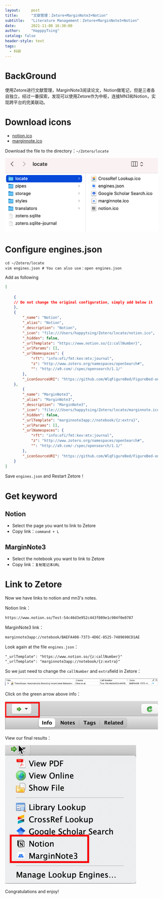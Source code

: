 ```yaml
---
layout:     post
title:      "文献管理：Zetore+MarginNote3+Notion"
subtitle:   "Literature Management：Zetore+MarginNote3+Notion"
date:       2021-11-08 16:30:00
author:     "HapppyTsing"
catalog: false
header-style: text
tags:
  - 科研
---
```


# BackGround

使用Zetore进行文献管理，MarginNote3阅读论文，Notion做笔记，但是三者各自独立，经过一番探索，发现可以使用Zetore作为中枢，连接MN3和Notion，实现跨平台的完美联动。

# Download icons

- [notion.ico](https://github.com/WlqFigureBed/FigureBed-one/raw/master/img/202111081503427.ico)
- [marginnote.ico](https://github.com/WlqFigureBed/FigureBed-one/raw/master/img/202111081459879.ico)

Download the file to the directory：`~/Zotero/locate`

![locate](https://github.com/WlqFigureBed/FigureBed-one/raw/master/img/202111081621710.png)

# Configure engines.json

```shell
cd ~/Zotero/locate
vim engines.json # You can also use：open engines.json
```

Add as following

```json
[

	{
    // Do not change the original configuration, simply add below it
	},
	{
		"_name": "Notion",
		"_alias": "Notion",
		"_description": "Notion",
		"_icon": "file:///Users/happytsing/Zotero/locate/notion.ico",
		"_hidden": false,
		"_urlTemplate": "https://www.notion.so/{z:callNumber}",
		"_urlParams": [],
		"_urlNamespaces": {
			"rft": "info:ofi/fmt:kev:mtx:journal",
			"z": "http://www.zotero.org/namespaces/openSearch#",
			"": "http://a9.com/-/spec/opensearch/1.1/"
		},
		"_iconSourceURI": "https://github.com/WlqFigureBed/FigureBed-one/raw/master/img/202111081503427.ico"
	},
		{
		"_name": "MarginNote3",
		"_alias": "MarginNote3",
		"_description": "MarginNote3",
		"_icon": "file:///Users/happytsing/Zotero/locate/marginnote.ico",
		"_hidden": false,
		"_urlTemplate": "marginnote3app://notebook/{z:extra}",
		"_urlParams": [],
		"_urlNamespaces": {
			"rft": "info:ofi/fmt:kev:mtx:journal",
			"z": "http://www.zotero.org/namespaces/openSearch#",
			"": "http://a9.com/-/spec/opensearch/1.1/"
		},
		"_iconSourceURI": "https://github.com/WlqFigureBed/FigureBed-one/raw/master/img/202111081459879.ico"
	}
]
```

Save `engines.json` and Restart Zetore！

# Get keyword

## Notion

- Select the page you want to link to Zetore
- Copy link：`command + L`

## MarginNote3

- Select the notebook you want to link to Zetore
- Copy link：`复制笔记本URL`

# Link to Zetore

Now we have links to notion and mn3's notes.

Notion link：

```shell
https://www.notion.so/Test-54c46d3e952c443f809e1c904f0e0787
```

MarginNote3 link：

```shell
marginnote3app://notebook/BAEFA408-7373-4D6C-8525-7489690CD1AE
```

Look again at the file `engines.json`：

```shell
"_urlTemplate": "https://www.notion.so/{z:callNumber}"
"_urlTemplate": "marginnote3app://notebook/{z:extra}"
```

So we just need to change the `callNumber` and `extra`field in Zetore：

![Zetore](https://github.com/WlqFigureBed/FigureBed-one/raw/master/img/202111081551724.png)

Click on the green arrow above info：

![arrow](https://github.com/WlqFigureBed/FigureBed-one/raw/master/img/202111081558429.png)

View our final results：

![result](https://github.com/WlqFigureBed/FigureBed-one/raw/master/img/202111081600550.png)

Congratulations and enjoy!
